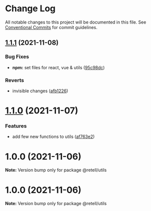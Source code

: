 # Change Log

All notable changes to this project will be documented in this file.
See [Conventional Commits](https://conventionalcommits.org) for commit guidelines.

## [1.1.1](https://github.com/retell-organization/integrations/compare/@retell/utils@1.1.0...@retell/utils@1.1.1) (2021-11-08)


### Bug Fixes

* **npm:** set files for react, vue & utils ([95c98dc](https://github.com/retell-organization/integrations/commit/95c98dc099c7c730c6d86521425185aaf6972657))


### Reverts

* invisible changes ([afb1226](https://github.com/retell-organization/integrations/commit/afb1226d603cb67f78a016e59be1f612b562b533))





# [1.1.0](https://github.com/retell-organization/integrations/compare/@retell/utils@1.0.0...@retell/utils@1.1.0) (2021-11-07)


### Features

* add few new functions to utils ([af763e2](https://github.com/retell-organization/integrations/commit/af763e23d39f7267a7f23a243c1809c231b76147))





# 1.0.0 (2021-11-06)

**Note:** Version bump only for package @retell/utils





# 1.0.0 (2021-11-06)

**Note:** Version bump only for package @retell/utils
